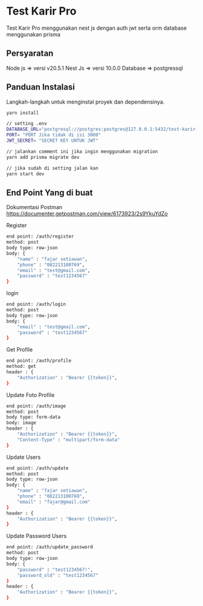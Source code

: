 # Test Karir Pro

Test Karir Pro menggunakan nest js dengan auth jwt serta orm database menggunakan prisma 

## Persyaratan

Node js  => versi v20.5.1 
Nest Js  => versi 10.0.0
Database => postgressql

## Panduan Instalasi

Langkah-langkah untuk menginstal proyek dan dependensinya.

```bash
yarn install

// setting .env 
DATABASE_URL="postgresql://postgres:postgres@127.0.0.1:5432/test-karir-pro?schema=public"
PORT= "PORT Jika tidak di isi 3000"
JWT_SECRET= "SECRET KEY UNTUK JWT"

// jalankan comment ini jika ingin menggunakan migration
yarn add prisma migrate dev

// jika sudah di setting jalan kan
yarn start dev
```

## End Point Yang di buat

Dokumentasi Postman https://documenter.getpostman.com/view/6173923/2s9YkuYdZo 

Register
```bash
end point: /auth/register 
method: post
body type: row-json
body: {
    "name" : "fajar setiawan",
    "phone" : "082213100769",
    "email" : "test@gmail.com",
    "password" : "test1234567"
}
```

login
```bash
end point: /auth/login 
method: post
body type: row-json
body: {
    "email" : "test@gmail.com",
    "password" : "test1234567"
}
```

Get Profile
```bash
end point: /auth/profile 
method: get
header : {
    "Authorization" : "Bearer {{token}}",
}
```

Update Foto Profile
```bash
end point: /auth/image 
method: post
body type: form-data
body: image
header : {
    "Authorization" : "Bearer {{token}}",
    "Content-Type" : "multipart/form-data"
}
```

Update Users
```bash
end point: /auth/update 
method: post
body type: row-json
body: {
    "name" : "fajar setiawan",
    "phone" : "082213100769",
    "email" : "fajar@gmail.com"
}
header : {
    "Authorization" : "Bearer {{token}}",
}
```

Update Password Users
```bash
end point: /auth/update_password 
method: post
body type: row-json
body: {
    "password" : "test1234567!",
    "password_old" : "test1234567"
}
header : {
    "Authorization" : "Bearer {{token}}",
}
```
